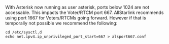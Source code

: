 With Asterisk now running as user asterisk, ports below 1024 are not accessable. This impacts the Voter/RTCM port 667.
AllStarlink recommends using port 1667 for Voters/RTCMs going forward. However if that is temporally not possible
we recommend the following:
```
cd /etc/sysctl.d
echo net.ipv4.ip_unprivileged_port_start=667 > alsport667.conf
```

